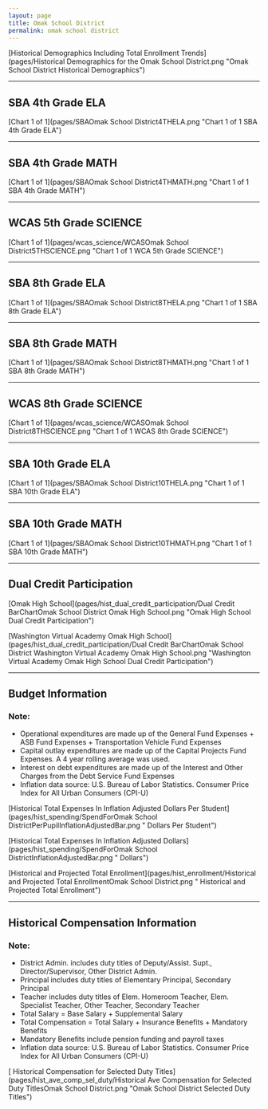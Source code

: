 ```yaml
---
layout: page
title: Omak School District
permalink: omak school district
---
```



[Historical Demographics Including Total Enrollment Trends](pages/Historical Demographics for the Omak School District.png "Omak School District Historical Demographics")

___

## SBA 4th Grade ELA

[Chart 1 of 1](pages/SBAOmak School District4THELA.png "Chart 1 of 1 SBA 4th Grade ELA")


___

## SBA 4th Grade MATH

[Chart 1 of 1](pages/SBAOmak School District4THMATH.png "Chart 1 of 1 SBA 4th Grade MATH")


___

## WCAS 5th Grade SCIENCE

[Chart 1 of 1](pages/wcas_science/WCASOmak School District5THSCIENCE.png "Chart 1 of 1 WCA 5th Grade SCIENCE")


___

## SBA 8th Grade ELA

[Chart 1 of 1](pages/SBAOmak School District8THELA.png "Chart 1 of 1 SBA 8th Grade ELA")


___

## SBA 8th Grade MATH

[Chart 1 of 1](pages/SBAOmak School District8THMATH.png "Chart 1 of 1 SBA 8th Grade MATH")


___

## WCAS 8th Grade SCIENCE

[Chart 1 of 1](pages/wcas_science/WCASOmak School District8THSCIENCE.png "Chart 1 of 1 WCAS 8th Grade SCIENCE")


___

## SBA 10th Grade ELA

[Chart 1 of 1](pages/SBAOmak School District10THELA.png "Chart 1 of 1 SBA 10th Grade ELA")


___

## SBA 10th Grade MATH

[Chart 1 of 1](pages/SBAOmak School District10THMATH.png "Chart 1 of 1 SBA 10th Grade MATH")


___

## Dual Credit Participation

[Omak High School](pages/hist_dual_credit_participation/Dual Credit BarChartOmak School District Omak High School.png "Omak High School Dual Credit Participation")

[Washington Virtual Academy Omak High School](pages/hist_dual_credit_participation/Dual Credit BarChartOmak School District Washington Virtual Academy Omak High School.png "Washington Virtual Academy Omak High School Dual Credit Participation")


___

## Budget Information
### Note:
- Operational expenditures are made up of the General Fund Expenses + ASB Fund Expenses + Transportation Vehicle Fund Expenses
- Capital outlay expenditures are made up of the Capital Projects Fund Expenses. A 4 year rolling average was used.
- Interest on debt expenditures are made up of the Interest and Other Charges from the Debt Service Fund Expenses
- Inflation data source: U.S. Bureau of Labor Statistics. Consumer Price Index for All Urban Consumers (CPI-U)

[Historical Total Expenses In Inflation Adjusted Dollars Per Student](pages/hist_spending/SpendForOmak School DistrictPerPupilInflationAdjustedBar.png " Dollars Per Student")

[Historical Total Expenses In Inflation Adjusted Dollars](pages/hist_spending/SpendForOmak School DistrictInflationAdjustedBar.png " Dollars")

[Historical and Projected Total Enrollment](pages/hist_enrollment/Historical and Projected Total EnrollmentOmak School District.png " Historical and Projected Total Enrollment")


___

## Historical Compensation Information
### Note:
- District Admin. includes duty titles of Deputy/Assist. Supt., Director/Supervisor, Other District Admin.
- Principal includes duty titles of Elementary Principal, Secondary Principal
- Teacher includes duty titles of Elem. Homeroom Teacher, Elem. Specialist Teacher, Other Teacher, Secondary Teacher
- Total Salary = Base Salary + Supplemental Salary
- Total Compensation = Total Salary + Insurance Benefits + Mandatory Benefits
- Mandatory Benefits include pension funding and payroll taxes
- Inflation data source: U.S. Bureau of Labor Statistics. Consumer Price Index for All Urban Consumers (CPI-U)

[ Historical Compensation for Selected Duty Titles](pages/hist_ave_comp_sel_duty/Historical Ave Compensation for Selected Duty TitlesOmak School District.png "Omak School District Selected Duty Titles")

